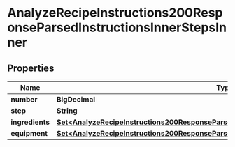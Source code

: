 

# AnalyzeRecipeInstructions200ResponseParsedInstructionsInnerStepsInner


## Properties

| Name | Type | Description | Notes |
|------------ | ------------- | ------------- | -------------|
|**number** | **BigDecimal** |  |  |
|**step** | **String** |  |  |
|**ingredients** | [**Set&lt;AnalyzeRecipeInstructions200ResponseParsedInstructionsInnerStepsInnerIngredientsInner&gt;**](AnalyzeRecipeInstructions200ResponseParsedInstructionsInnerStepsInnerIngredientsInner.md) |  |  [optional] |
|**equipment** | [**Set&lt;AnalyzeRecipeInstructions200ResponseParsedInstructionsInnerStepsInnerIngredientsInner&gt;**](AnalyzeRecipeInstructions200ResponseParsedInstructionsInnerStepsInnerIngredientsInner.md) |  |  [optional] |



